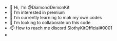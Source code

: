 - 👋 Hi, I’m @DiamondDemonKit
- 👀 I’m interested in premium
- 🌱 I’m currently learning to mak my own codes
- 💞️ I’m looking to collaborate on this code
- 📫 How to reach me discord SlothyKitOfficial#0001
-

<!---
DiamondDemonKit/DiamondDemonKit is a ✨ special ✨ repository because its `README.md` (this file) appears on your GitHub profile.
You can click the Preview link to take a look at your changes.
--->
